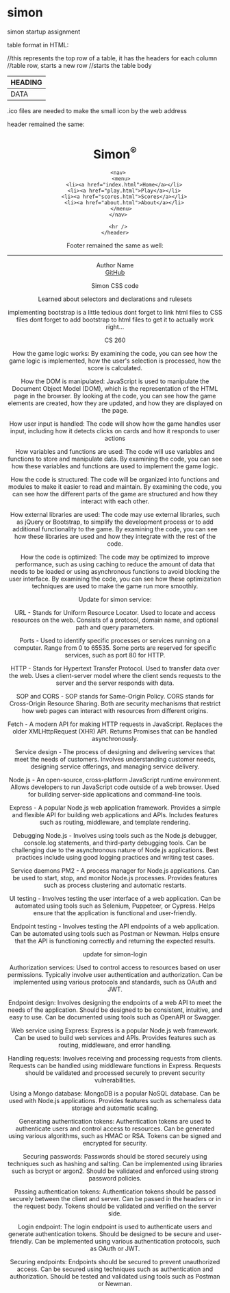 # simon
simon startup assignment

table format in HTML:
<table>
  <thead>     //this represents the top row of a table, it has the headers for each column
    <tr>      //table row, starts a new row
      <th>HEADING</th>
    </tr>
  </thead>
  <tbody>     //starts the table body
    <tr>
      <td>DATA</td>
    </tr>
  </tbody>
</table>

.ico files are needed to make the small icon by the web address

header remained the same:
<!DOCTYPE html>
<html lang="en">
  <head>
    <meta charset="UTF-8" />
    <meta name="viewport" content="width=device-width, initial-scale=1.0" />
    <title>Scores</title>
    <link rel="icon" href="favicon.ico" />
  </head>
  <body>
    <header>
      <h1>Simon<sup>&reg;</sup></h1>

      <nav>
        <menu>
          <li><a href="index.html">Home</a></li>
          <li><a href="play.html">Play</a></li>
          <li><a href="scores.html">Scores</a></li>
          <li><a href="about.html">About</a></li>
        </menu>
      </nav>

      <hr />
    </header>

Footer remained the same as well:
        <footer>
            <hr />
            <span class="text-reset">Author Name</span>
            <br />
            <a href="https://github.com/littlerobin/simon">GitHub</a>
        </footer>
        
    
Simon CSS code
    
Learned about selectors and declarations and rulesets
    
implementing bootstrap is a little tedious
dont forget to link html files to CSS files
dont forget to add bootstrap to html files to get it to actually work right...

CS 260

How the game logic works: By examining the code, you can see how the game logic is implemented, how the user's selection is processed, how the score is calculated.

How the DOM is manipulated: JavaScript is used to manipulate the Document Object Model (DOM), which is the representation of the HTML page in the browser. By looking at the code, you can see how the game elements are created, how they are updated, and how they are displayed on the page.

How user input is handled: The code will show how the game handles user input, including how it detects clicks on cards and how it responds to user actions

How variables and functions are used: The code will use variables and functions to store and manipulate data. By examining the code, you can see how these variables and functions are used to implement the game logic.

How the code is structured: The code will be organized into functions and modules to make it easier to read and maintain. By examining the code, you can see how the different parts of the game are structured and how they interact with each other.

How external libraries are used: The code may use external libraries, such as jQuery or Bootstrap, to simplify the development process or to add additional functionality to the game. By examining the code, you can see how these libraries are used and how they integrate with the rest of the code.

How the code is optimized: The code may be optimized to improve performance, such as using caching to reduce the amount of data that needs to be loaded or using asynchronous functions to avoid blocking the user interface. By examining the code, you can see how these optimization techniques are used to make the game run more smoothly.
    
Update for simon service:
    
URL - Stands for Uniform Resource Locator.
Used to locate and access resources on the web.
Consists of a protocol, domain name, and optional path and query parameters.

Ports - Used to identify specific processes or services running on a computer.
Range from 0 to 65535.
Some ports are reserved for specific services, such as port 80 for HTTP.

HTTP - Stands for Hypertext Transfer Protocol.
Used to transfer data over the web.
Uses a client-server model where the client sends requests to the server and the server responds with data.

SOP and CORS - SOP stands for Same-Origin Policy.
CORS stands for Cross-Origin Resource Sharing.
Both are security mechanisms that restrict how web pages can interact with resources from different origins.

Fetch - A modern API for making HTTP requests in JavaScript.
Replaces the older XMLHttpRequest (XHR) API.
Returns Promises that can be handled asynchronously.

Service design - The process of designing and delivering services that meet the needs of customers.
Involves understanding customer needs, designing service offerings, and managing service delivery.

Node.js - An open-source, cross-platform JavaScript runtime environment.
Allows developers to run JavaScript code outside of a web browser.
Used for building server-side applications and command-line tools.

Express - A popular Node.js web application framework.
Provides a simple and flexible API for building web applications and APIs.
Includes features such as routing, middleware, and template rendering.

Debugging Node.js - Involves using tools such as the Node.js debugger, console.log statements, and third-party debugging tools.
Can be challenging due to the asynchronous nature of Node.js applications.
Best practices include using good logging practices and writing test cases.

Service daemons PM2 - A process manager for Node.js applications.
Can be used to start, stop, and monitor Node.js processes.
Provides features such as process clustering and automatic restarts.

UI testing - Involves testing the user interface of a web application.
Can be automated using tools such as Selenium, Puppeteer, or Cypress.
Helps ensure that the application is functional and user-friendly.

Endpoint testing - Involves testing the API endpoints of a web application.
Can be automated using tools such as Postman or Newman.
Helps ensure that the API is functioning correctly and returning the expected results.

update for simon-login

Authorization services:
Used to control access to resources based on user permissions.
Typically involve user authentication and authorization.
Can be implemented using various protocols and standards, such as OAuth and JWT.

Endpoint design:
Involves designing the endpoints of a web API to meet the needs of the application.
Should be designed to be consistent, intuitive, and easy to use.
Can be documented using tools such as OpenAPI or Swagger.

Web service using Express:
Express is a popular Node.js web framework.
Can be used to build web services and APIs.
Provides features such as routing, middleware, and error handling.

Handling requests:
Involves receiving and processing requests from clients.
Requests can be handled using middleware functions in Express.
Requests should be validated and processed securely to prevent security vulnerabilities.

Using a Mongo database:
MongoDB is a popular NoSQL database.
Can be used with Node.js applications.
Provides features such as schemaless data storage and automatic scaling.

Generating authentication tokens:
Authentication tokens are used to authenticate users and control access to resources.
Can be generated using various algorithms, such as HMAC or RSA.
Tokens can be signed and encrypted for security.

Securing passwords:
Passwords should be stored securely using techniques such as hashing and salting.
Can be implemented using libraries such as bcrypt or argon2.
Should be validated and enforced using strong password policies.

Passing authentication tokens:
Authentication tokens should be passed securely between the client and server.
Can be passed in the headers or in the request body.
Tokens should be validated and verified on the server side.

Login endpoint:
The login endpoint is used to authenticate users and generate authentication tokens.
Should be designed to be secure and user-friendly.
Can be implemented using various authentication protocols, such as OAuth or JWT.

Securing endpoints:
Endpoints should be secured to prevent unauthorized access.
Can be secured using techniques such as authentication and authorization.
Should be tested and validated using tools such as Postman or Newman.
